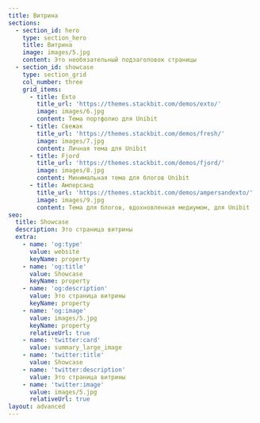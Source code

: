 ```yaml
---
title: Витрина
sections:
  - section_id: hero
    type: section_hero
    title: Витрина
    image: images/5.jpg
    content: Это необязательный подзаголовок страницы
  - section_id: showcase
    type: section_grid
    col_number: three
    grid_items:
      - title: Exto
        title_url: 'https://themes.stackbit.com/demos/exto/'
        image: images/6.jpg
        content: Тема портфолио для Unibit
      - title: Свежак
        title_url: 'https://themes.stackbit.com/demos/fresh/'
        image: images/7.jpg
        content: Личная тема для Unibit
      - title: Fjord
        title_url: 'https://themes.stackbit.com/demos/fjord/'
        image: images/8.jpg
        content: Минимальная тема для блогов Unibit
      - title: Амперсанд
        title_url: 'https://themes.stackbit.com/demos/ampersandexto/'
        image: images/9.jpg
        content: Тема для блогов, вдохновленная медиумом, для Unibit
seo:
  title: Showcase
  description: Это страница витрины
  extra:
    - name: 'og:type'
      value: website
      keyName: property
    - name: 'og:title'
      value: Showcase
      keyName: property
    - name: 'og:description'
      value: Это страница витрины
      keyName: property
    - name: 'og:image'
      value: images/5.jpg
      keyName: property
      relativeUrl: true
    - name: 'twitter:card'
      value: summary_large_image
    - name: 'twitter:title'
      value: Showcase
    - name: 'twitter:description'
      value: Это страница витрины
    - name: 'twitter:image'
      value: images/5.jpg
      relativeUrl: true
layout: advanced
---
```


